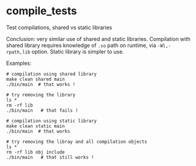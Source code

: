 # compile_tests
Test compilations, shared vs static libraries

Conclusion: very similar use of shared and static libraries. Compilation with shared library requires knowledge of `.so` path on runtime, via `-Wl,-rpath,lib` option. Static library is simpler to use.

Examples:

```
# compilation using shared library
make clean shared main
./bin/main  # that works !

# try removing the library
ls *
rm -rf lib
./bin/main   # that fails !

# compilation using static library
make clean static main
./bin/main  # that works

# try removing the libray and all compilation objects
ls *
rm -rf lib obj include
./bin/main   # that still works !
```

